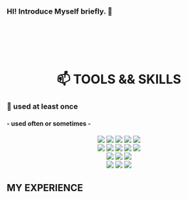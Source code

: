 ### HI!  Introduce Myself briefly. 👋

<!--
**SeriousMen/SeriousMen** is a ✨ _special_ ✨ repository because its `README.md` (this file) appears on your GitHub profile.

Here are some ideas to get you started:

- 🔭 I’m currently working on ...
- 🌱 I’m currently learning ...
- 👯 I’m looking to collaborate on ...
- 🤔 I’m looking for help with ...
- 💬 Ask me about ...
- 📫 How to reach me: ...
- 😄 Pronouns: ...
- ⚡ Fun fact: ...
- 📚
-->

 <br>
 <br>
 <br>
 <br>





<div align=center><h1>📫 TOOLS && SKILLS </h1></div>

<h3 aling=center> 🌱 used at least once </h3>
<h4 aling=center > - used often or sometimes - </h4>
<div align=center> 

  
   <img src="https://img.shields.io/badge/java-007396?style=for-the-badge&logo=java&logoColor=white"> 
   <img src="https://img.shields.io/badge/html5-E34F26?style=for-the-badge&logo=html5&logoColor=white"> 
   <img src="https://img.shields.io/badge/css3-1572B6?style=for-the-badge&logo=css3&logoColor=white"> 
   <img src="https://img.shields.io/badge/javascript-F7DF1E?style=for-the-badge&logo=javascript&logoColor=black"> 
   <img src="https://img.shields.io/badge/jquery-0769AD?style=for-the-badge&logo=jquery&logoColor=white">
    <br>
  
   <img src="https://img.shields.io/badge/oracle-F80000?style=for-the-badge&logo=oracle&logoColor=white"> 
   <img src="https://img.shields.io/badge/mssql-4479A1?style=for-the-badge&logo=mssql&logoColor=white"> 
   <img src="https://img.shields.io/badge/mysql-4479A1?style=for-the-badge&logo=mysql&logoColor=white"> 

  
  <img src="https://img.shields.io/badge/-ReactJs-61DAFB?logo=react&logoColor=white&style=for-the-badge"> 
  <img src="https://img.shields.io/badge/node.js-339933?style=for-the-badge&logo=Node.js&logoColor=white">
  <br>
  
  <img src="https://img.shields.io/badge/spring-6DB33F?style=for-the-badge&logo=spring&logoColor=white"> 
 
  <img src="https://img.shields.io/badge/eclipse-2C2255?style=for-the-badge&logo=Eclipse IDE&logoColor=white"> 


  <img src="https://img.shields.io/badge/apache tomcat-F8DC75?style=for-the-badge&logo=apachetomcat&logoColor=white">
  <br>
  
  <img src="https://img.shields.io/badge/github-181717?style=for-the-badge&logo=github&logoColor=white">
  <img src="https://img.shields.io/badge/git-F05032?style=for-the-badge&logo=git&logoColor=white">
  <img src="https://img.shields.io/badge/fontawesome-339AF0?style=for-the-badge&logo=fontawesome&logoColor=white">
  <br>
</div>



## MY EXPERIENCE 
